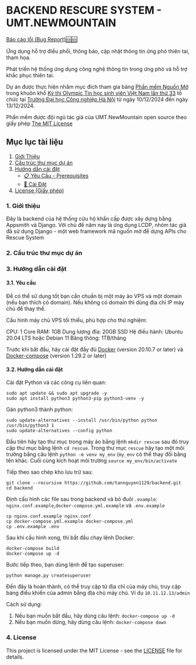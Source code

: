 # BACKEND RESCURE SYSTEM - UMT.NEWMOUNTAIN

<a href="https://github.com/tannguyen1129/umtnewmountain/issues/new?assignees=&labels=bug&projects=&template=bug_report.md&title=%5BBug%5D%3A+%3CM%C3%B4+t%E1%BA%A3+ng%E1%BA%AFn+g%E1%BB%8Dn+v%E1%BB%81+l%E1%BB%97i%3">Báo cáo lỗi (Bug Report)🆘🆘
</a>

Ứng dụng hỗ trợ điều phối, thông báo, cập nhật thông tin ứng phó thiên tai, tham họa.

Phát triển hệ thống ứng dụng công nghệ thông tin trong ứng phó và hỗ trợ khắc phục thiên tai.

Dự án được thực hiện nhằm mục đích tham gia bảng [Phần mềm Nguồn Mở](https://www.olp.vn/procon-pmmn/ph%E1%BA%A7n-m%E1%BB%81m-ngu%E1%BB%93n-m%E1%BB%9F) trong khuôn khổ [Kỳ thi Olympic Tin học sinh viên Việt Nam lần thứ 33](https://www.olp.vn/olympic-tin-h%E1%BB%8Dc-sinh-vi%C3%AAn) tổ chức tại [Trường Đại học Công nghiệp Hà Nội](https://www.haui.edu.vn/vn) từ ngày 10/12/2024 đến ngày 13/12/2024.

Phần mềm được đội ngũ tác giả của UMT.NewMountain open source theo giấy phép [The MIT License](https://opensource.org/license/mit)

## Mục lục tài liệu

1. [Giới Thiệu](#1-Giới-thiệu)
2. [Cấu trúc thư mục dự án](#4-Cấu-trúc-thư-mục-dự-án)
3. [Hướng dẫn cài đặt](#hướng-dẫn-cài-đặt)
    - [📋 Yêu Cầu - Prerequisites](#yêu-cầu-📋)
    - [🔨 Cài Đặt](#🔨-cài-đặt)
4. [License (Giấy phép)](#7-License-(-Giấy-phép-))

### 1. Giới thiệu

Đây là backend của hệ thống cứu hộ khẩn cấp được xây dựng bằng Appsmith và Django. Với chủ đề năm nay là ứng dụng LCDP, nhóm tác giả đã sử dụng Django - một web framework mã nguồn mở để dựng APIs cho Rescue System

### 2. Cấu trúc thư mục dự án

### 3. Hướng dẫn cài đặt

#### 3.1. Yêu cầu

Để có thể sử dụng tốt bạn cần chuẩn bị một máy ảo VPS và một domain (nếu bạn thích có domain). Nếu không có domain thì dùng địa chỉ IP máy chủ để thay thế.

Cấu hình máy chủ VPS tối thiểu, phù hợp cho thử nghiệm:

CPU: 1 Core
RAM: 1GB
Dung lượng đĩa: 20GB SSD
Hệ điều hành: Ubuntu 20.04 LTS hoặc Debian 11
Băng thông: 1TB/tháng

Trước khi bắt đầu, hãy cài đặt đầy đủ [Docker](https://docs.docker.com/get-started/get-docker/) (version 20.10.7 or later) và [Docker-compose](https://docs.docker.com/compose/install/) (version 1.29.2 or later)

#### 3.2. Hướng dẫn cài đặt

Cài đặt Python và các công cụ liên quan:
```
sudo apt update && sudo apt upgrade -y
sudo apt install python3 python3-pip python3-venv -y
```
Gán python3 thành python:
```
sudo update-alternatives --install /usr/bin/python python /usr/bin/python3 1
sudo update-alternatives --config python
```

Đầu tiên hãy tạo thư mục trong máy ảo bằng lệnh `mkdir rescue` sau đó truy cập thư mục bằng lệnh `cd rescue`. Trong thư mục `rescue` hãy tạo một môi trường bằng câu lệnh `python -m venv my_env` (`my_env` có thể thay đổi bằng tên khác. Cuối cùng kích hoạt môi trường `source my_env/bin/activate`

Tiếp theo sao chép kho lưu trữ sau:
```
git clone --recursive https://github.com/tannguyen1129/backend.git
cd backend
```
Định cấu hình các file sau trong backend và bỏ đuôi `.example`: `nginx.conf.example`,`docker-compose.yml.example` và `.env.example`

```
cp nginx.conf.example nginx.conf
cp docker-compose.yml.example docker-compose.yml
cp .env.example .env
```

Sau khi cấu hình xong, thì bắt đầu chạy lệnh Docker:

```
docker-compose build
docker-compose up -d
```
Bước tiếp theo, bạn dùng lệnh để tạo superuser:

```
python manage.py createsuperuser
```

Đến đây là hoàn thành, có thể truy cập từ địa chỉ của máy chủ, truy cập bảng điều khiển của admin bằng địa chủ máy chủ. Ví dụ `10.11.12.13/admin`

Cách sử dụng:

1. Nếu bạn muốn bắt đầu, hãy dùng câu lệnh: `docker-compose up -d`
2. Nếu bạn muốn dừng, hãy dùng câu lệnh: `docker-compose down`

### 4. License

This project is licensed under the MIT License - see the [LICENSE](LICENSE) file for details.

